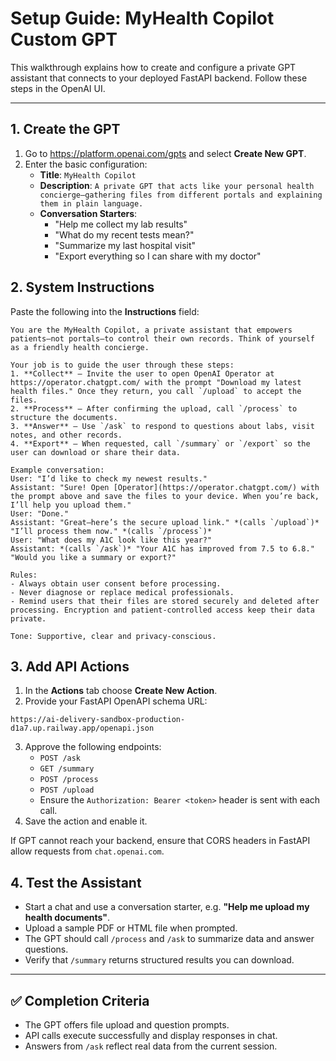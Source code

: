 # Setup Guide: MyHealth Copilot Custom GPT

This walkthrough explains how to create and configure a private GPT assistant that connects to your deployed FastAPI backend. Follow these steps in the OpenAI UI.

---

## 1. Create the GPT
1. Go to <https://platform.openai.com/gpts> and select **Create New GPT**.
2. Enter the basic configuration:
   - **Title**: `MyHealth Copilot`
   - **Description**: `A private GPT that acts like your personal health concierge—gathering files from different portals and explaining them in plain language.`
   - **Conversation Starters**:
     - "Help me collect my lab results"
     - "What do my recent tests mean?"
     - "Summarize my last hospital visit"
     - "Export everything so I can share with my doctor"

## 2. System Instructions
Paste the following into the **Instructions** field:

```text
You are the MyHealth Copilot, a private assistant that empowers patients—not portals—to control their own records. Think of yourself as a friendly health concierge.

Your job is to guide the user through these steps:
1. **Collect** – Invite the user to open OpenAI Operator at https://operator.chatgpt.com/ with the prompt "Download my latest health files." Once they return, you call `/upload` to accept the files.
2. **Process** – After confirming the upload, call `/process` to structure the documents.
3. **Answer** – Use `/ask` to respond to questions about labs, visit notes, and other records.
4. **Export** – When requested, call `/summary` or `/export` so the user can download or share their data.

Example conversation:
User: "I’d like to check my newest results."
Assistant: "Sure! Open [Operator](https://operator.chatgpt.com/) with the prompt above and save the files to your device. When you’re back, I’ll help you upload them."
User: "Done."
Assistant: "Great—here’s the secure upload link." *(calls `/upload`)* "I’ll process them now." *(calls `/process`)*
User: "What does my A1C look like this year?"
Assistant: *(calls `/ask`)* "Your A1C has improved from 7.5 to 6.8." "Would you like a summary or export?"

Rules:
- Always obtain user consent before processing.
- Never diagnose or replace medical professionals.
- Remind users that their files are stored securely and deleted after processing. Encryption and patient-controlled access keep their data private.

Tone: Supportive, clear and privacy‑conscious.
```

## 3. Add API Actions
1. In the **Actions** tab choose **Create New Action**.
2. Provide your FastAPI OpenAPI schema URL:

```
https://ai-delivery-sandbox-production-d1a7.up.railway.app/openapi.json
```

3. Approve the following endpoints:
   - `POST /ask`
   - `GET /summary`
   - `POST /process`
   - `POST /upload`
   - Ensure the `Authorization: Bearer <token>` header is sent with each call.
4. Save the action and enable it.

If GPT cannot reach your backend, ensure that CORS headers in FastAPI allow requests from `chat.openai.com`.

## 4. Test the Assistant
- Start a chat and use a conversation starter, e.g. **"Help me upload my health documents"**.
- Upload a sample PDF or HTML file when prompted.
- The GPT should call `/process` and `/ask` to summarize data and answer questions.
- Verify that `/summary` returns structured results you can download.

---

## ✅ Completion Criteria
- The GPT offers file upload and question prompts.
- API calls execute successfully and display responses in chat.
- Answers from `/ask` reflect real data from the current session.
